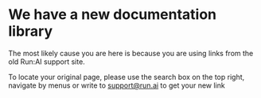 # We have a new documentation library

The most likely cause you are here is because you are using links from the old Run:AI support site. 

To locate your original page, please use the search box on the top right, navigate by menus or write to support@run.ai to get your new link
